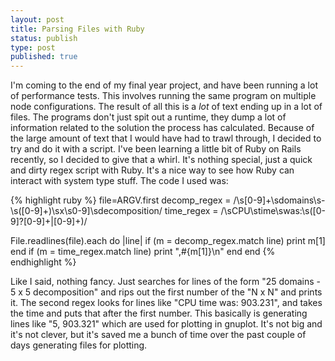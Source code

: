 ```yaml
---
layout: post
title: Parsing Files with Ruby
status: publish
type: post
published: true
---
```


I'm coming to the end of my final year project, and have been running a lot of performance tests. This involves running the same program on multiple node configurations. The result of all this is a *lot* of text ending up in a lot of files. The programs don't just spit out a runtime, they dump a lot of information related to the solution the process has calculated. Because of the large amount of text that I would have had to trawl through, I decided to try and do it with a script. I've been learning a little bit of Ruby on Rails recently, so I decided to give that a whirl. It's nothing special, just a quick and dirty regex script with Ruby. It's a nice way to see how Ruby can interact with system type stuff. The code I used was: 

{% highlight ruby %}
file=ARGV.first
decomp_regex = /\s[0-9]+\sdomains\s-\s([0-9]+)\sx\s0-9]\sdecomposition/ 
time_regex = /\sCPU\stime\swas:\s([0-9]?[0-9]+|[0-9]+)/

File.readlines(file).each do |line| 
	if (m = decomp_regex.match line) 
		print m[1] 
	end 
	if (m = time_regex.match line) 
		print ",#{m[1]}\n" 
	end
end
{% endhighlight %}

Like I said, nothing fancy. Just searches for lines of the form "25 domains - 5 x 5 decomposition" and rips out the first number of the "N x N" and prints it. The second regex looks for lines like "CPU time was: 903.231", and takes the time and puts that after the first number. This basically is generating lines like "5, 903.321" which are used for plotting in gnuplot. It's not big and it's not clever, but it's saved me a bunch of time over the past couple of days generating files for plotting.

